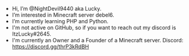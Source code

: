 - Hi, I’m @NightDevil9440 aka Lucky.
- I’m interested in Minecraft server debel6.
- I’m currently learning PHP and Python.
- I'm not active on GitHub, so if you want to reach out my discord is ItzLucky#2645.
- I'm currently an Owner and a Founder of a Minecraft server. Discord: https://discord.gg/thrP3kRdBH

<!---
NightDevil9440/NightDevil9440 is a ✨ special ✨ repository because its `README.md` (this file) appears on your GitHub profile.
You can click the Preview link to take a look at your changes.
--->
